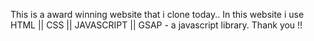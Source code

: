 This is a award winning website that i clone today..
In this website i use HTML || CSS || JAVASCRIPT || GSAP - a javascript library.
Thank you !!
